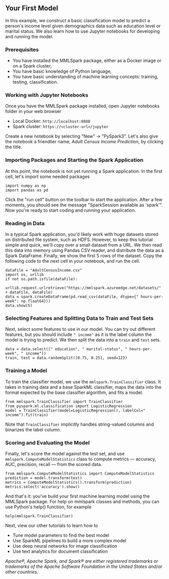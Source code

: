 ## Your First Model

In this example, we construct a basic classification model to predict a person's
income level given demographics data such as education level or marital status.
We also learn how to use Jupyter notebooks for developing and running the model.


### Prerequisites

* You have installed the MMLSpark package, either as a Docker image or on a
  Spark cluster,
* You have basic knowledge of Python language,
* You have basic understanding of machine learning concepts: training, testing,
  classification.


### Working with Jupyter Notebooks

Once you have the MMLSpark package installed, open Jupyter notebooks folder in
your web browser

* Local Docker: `http://localhost:8888`
* Spark cluster: `https://<cluster-url>/jupyter`

Create a new notebook by selecting "New" -> "PySpark3".  Let's also give the
notebook a friendlier name, *Adult Census Income Prediction*, by clicking the
title.


### Importing Packages and Starting the Spark Application

At this point, the notebook is not yet running a Spark application.  In the
first cell, let's import some needed packages

    import numpy as np
    import pandas as pd

Click the "run cell" button on the toolbar to start the application.  After a
few moments, you should see the message "SparkSession available as 'spark'".
Now you're ready to start coding and running your application.


### Reading in Data

In a typical Spark application, you'd likely work with huge datasets stored on
distributed file system, such as HDFS.  However, to keep this tutorial simple
and quick, we'll copy over a small dataset from a URL.  We then read this data
into memory using Pandas CSV reader, and distribute the data as a Spark
DataFrame.  Finally, we show the first 5 rows of the dataset. Copy the following
code to the next cell in your notebook, and run the cell.

    dataFile = "AdultCensusIncome.csv"
    import os, urllib
    if not os.path.isfile(dataFile):
        urllib.request.urlretrieve("https://mmlspark.azureedge.net/datasets/" + dataFile, dataFile)
    data = spark.createDataFrame(pd.read_csv(dataFile, dtype={" hours-per-week": np.float64}))
    data.show(5)


### Selecting Features and Splitting Data to Train and Test Sets

Next, select some features to use in our model.  You can try out different
features, but you should include `" income"` as it is the label column the model
is trying to predict.  We then split the data into a `train` and `test` sets.

    data = data.select([" education", " marital-status", " hours-per-week", " income"])
    train, test = data.randomSplit([0.75, 0.25], seed=123)


### Training a Model

To train the classifier model, we use the `mmlspark.TrainClassifier` class.  It
takes in training data and a base SparkML classifier, maps the data into the
format expected by the base classifier algorithm, and fits a model.

    from mmlspark.TrainClassifier import TrainClassifier
    from pyspark.ml.classification import LogisticRegression
    model = TrainClassifier(model=LogisticRegression(), labelCol=" income").fit(train)

Note that `TrainClassifier` implicitly handles string-valued columns and
binarizes the label column.


### Scoring and Evaluating the Model

Finally, let's score the model against the test set, and use
`mmlspark.ComputeModelStatistics` class to compute metrics — accuracy, AUC,
precision, recall — from the scored data.

    from mmlspark.ComputeModelStatistics import ComputeModelStatistics
    prediction = model.transform(test)
    metrics = ComputeModelStatistics().transform(prediction)
    metrics.select('accuracy').show()

And that's it: you've build your first machine learning model using the MMLSpark
package.  For help on mmlspark classes and methods, you can use Python's help()
function, for example

    help(mmlspark.TrainClassifier)

Next, view our other tutorials to learn how to
* Tune model parameters to find the best model
* Use SparkML pipelines to build a more complex model
* Use deep neural networks for image classification
* Use text analytics for document classification

*Apache®, Apache Spark, and Spark® are either registered trademarks or
trademarks of the Apache Software Foundation in the United States and/or other
countries.*
